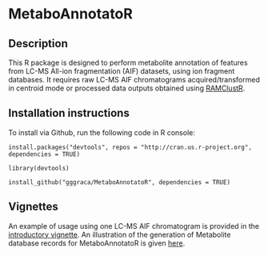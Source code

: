 # MetaboAnnotatoR

## Description
This R package is designed to perform metabolite annotation of features from LC-MS All-ion fragmentation (AIF) datasets, using ion fragment databases.
It requires raw LC-MS AIF chromatograms acquired/transformed in centroid mode or processed data outputs obtained using [RAMClustR](https://github.com/cbroeckl/RAMClustR).

## Installation instructions

To install via Github, run the following code in R console:
```
install.packages("devtools", repos = "http://cran.us.r-project.org", dependencies = TRUE)

library(devtools)

install_github("gggraca/MetaboAnnotatoR", dependencies = TRUE)
```

## Vignettes
An example of usage using one LC-MS AIF chromatogram is provided in the [introductory vignette](http://htmlpreview.github.io/?https://github.com/gggraca/MetaboAnnotatoR/blob/master/vignettes/introduction.html).
An illustration of the generation of Metabolite database records for MetaboAnnotatoR is given [here](http://htmlpreview.github.io/?https://github.com/gggraca/MetaboAnnotatoR/blob/master/vignettes/gen_library_entry.html).
